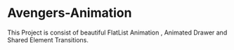 # Avengers-Animation
This Project is consist of beautiful FlatList Animation , Animated Drawer and  Shared Element Transitions.
